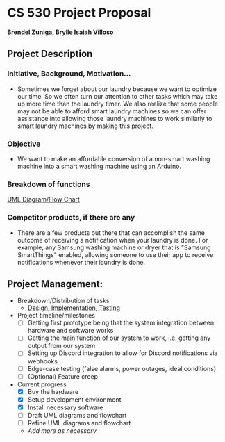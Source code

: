 # CS 530 Project Proposal
**Brendel Zuniga, Brylle Isaiah Villoso**

## Project Description
### Initiative, Background, Motivation…
- Sometimes we forget about our laundry because we want to optimize our time. So we often turn our attention to other tasks which may take up more time than the laundry timer. We also realize that some people may not be able to afford smart laundry machines so we can offer assistance into allowing those laundry machines to work similarly to smart laundry machines by making this project.

### Objective
- We want to make an affordable conversion of a non-smart washing machine into a smart washing machine using an Arduino. 

### Breakdown of functions
[UML Diagram/Flow Chart](/UML%20Diagram.md)

### Competitor products, if there are any
- There are a few products out there that can accomplish the same outcome of receiving a notification when your laundry is done. For example, any Samsung washing machine or dryer that is "Samsung SmartThings" enabled, allowing someone to use their app to receive notifications whenever their  laundry is done.

## Project Management:
- Breakdown/Distribution of tasks
    - [Design, Implementation, Testing](https://trello.com/invite/b/3cojUJlh/ATTI8e29e608ab0c6605c77fc9270a2ed50962869D3A/cs-530-laundry-timer)
- Project timeline/milestones
    - [ ] Getting first prototype being that the system integration between hardware and software works
    - [ ] Getting the main function of our system to work, i.e. getting any output from our system
    - [ ] Setting up Discord integration to allow for Discord notifications via webhooks
    - [ ] Edge-case testing (false alarms, power outages, ideal conditions)
    - [ ] \(Optional) Feature creep
- Current progress
    - [X] Buy the hardware
    - [X] Setup development environment
    - [X] Install necessary software
    - [ ] Draft UML diagrams and flowchart
    - [ ] Refine UML diagrams and flowchart
    - *Add more as necessary*

